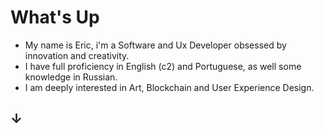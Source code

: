 # What's Up
- My name is Eric, i'm a Software and Ux Developer obsessed by innovation and creativity.
- I have full proficiency in English (c2) and Portuguese, as well some knowledge in Russian.
- I am deeply interested in Art, Blockchain and User Experience Design.
## ↓


